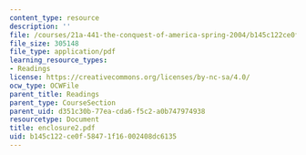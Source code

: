 ```yaml
---
content_type: resource
description: ''
file: /courses/21a-441-the-conquest-of-america-spring-2004/b145c122ce0f58471f16002408dc6135_enclosure2.pdf
file_size: 305148
file_type: application/pdf
learning_resource_types:
- Readings
license: https://creativecommons.org/licenses/by-nc-sa/4.0/
ocw_type: OCWFile
parent_title: Readings
parent_type: CourseSection
parent_uid: d351c30b-77ea-cda6-f5c2-a0b747974938
resourcetype: Document
title: enclosure2.pdf
uid: b145c122-ce0f-5847-1f16-002408dc6135
---
```

